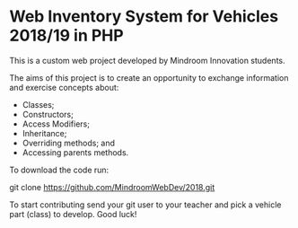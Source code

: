 # Web Inventory System for Vehicles 2018/19 in PHP

This is a custom web project developed by Mindroom Innovation students. 

The aims of this project is to create an opportunity to exchange information and exercise concepts about:

- Classes;
- Constructors;
- Access Modifiers;
- Inheritance;
- Overriding methods; and
- Accessing parents methods.

To download the code run:

git clone  https://github.com/MindroomWebDev/2018.git

To start contributing send your git user to your teacher and pick a vehicle part (class) to develop.
Good luck!

